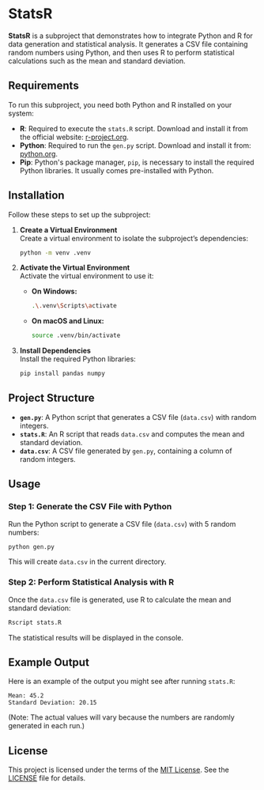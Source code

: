 # StatsR

**StatsR** is a subproject that demonstrates how to integrate Python and R for data generation and statistical analysis. It generates a CSV file containing random numbers using Python, and then uses R to perform statistical calculations such as the mean and standard deviation.

## Requirements

To run this subproject, you need both Python and R installed on your system:

- **R**: Required to execute the `stats.R` script. Download and install it from the official website: [r-project.org](https://www.r-project.org/).
- **Python**: Required to run the `gen.py` script. Download and install it from: [python.org](https://www.python.org/).
- **Pip**: Python's package manager, `pip`, is necessary to install the required Python libraries. It usually comes pre-installed with Python.

## Installation

Follow these steps to set up the subproject:

1. **Create a Virtual Environment**  
   Create a virtual environment to isolate the subproject’s dependencies:
   ```bash
   python -m venv .venv
   ```

2. **Activate the Virtual Environment**  
   Activate the virtual environment to use it:
   - **On Windows:**
     ```bash
     .\.venv\Scripts\activate
     ```
   - **On macOS and Linux:**
     ```bash
     source .venv/bin/activate
     ```

3. **Install Dependencies**  
   Install the required Python libraries:
   ```bash
   pip install pandas numpy
   ```

## Project Structure

- **`gen.py`**: A Python script that generates a CSV file (`data.csv`) with random integers.
- **`stats.R`**: An R script that reads `data.csv` and computes the mean and standard deviation.
- **`data.csv`**: A CSV file generated by `gen.py`, containing a column of random integers.

## Usage

### Step 1: Generate the CSV File with Python

Run the Python script to generate a CSV file (`data.csv`) with 5 random numbers:

```bash
python gen.py
```

This will create `data.csv` in the current directory.

### Step 2: Perform Statistical Analysis with R

Once the `data.csv` file is generated, use R to calculate the mean and standard deviation:

```bash
Rscript stats.R
```

The statistical results will be displayed in the console.

## Example Output

Here is an example of the output you might see after running `stats.R`:

```
Mean: 45.2
Standard Deviation: 20.15
```

(Note: The actual values will vary because the numbers are randomly generated in each run.)

## License

This project is licensed under the terms of the [MIT License](../LICENSE). See the [LICENSE](../LICENSE) file for details.
